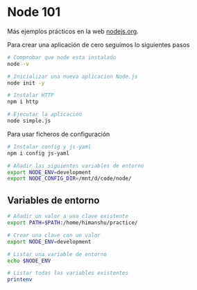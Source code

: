 # Node 101

Más ejemplos prácticos en la web [nodejs.org](https://nodejs.org/en/knowledge/).

Para crear una aplicación de cero seguimos lo siguientes pasos

```sh
# Comprobar que node esta instalado
node -v

# Inicializar una nueva aplicacion Node.js
node init -y

# Instalar HTTP
npm i http

# Ejecutar la aplicación
node simple.js
```

Para usar ficheros de configuración

```sh
# Instalar config y js-yaml
npm i config js-yaml

# Añadir las siguientes variables de entorno
export NODE_ENV=development
export NODE_CONFIG_DIR=/mnt/d/code/node/
```

## Variables de entorno

```sh
# Añadir un valor a una clave existente
export PATH=$PATH:/home/himanshu/practice/

# Crear una clave con un valor
export NODE_ENV=development

# Listar una variable de entorno
echo $NODE_ENV

# Listar todas las variables existentes
printenv
```
